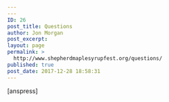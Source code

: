 ```yaml
---
---
ID: 26
post_title: Questions
author: Jon Morgan
post_excerpt:
layout: page
permalink: >
  http://www.shepherdmaplesyrupfest.org/questions/
published: true
post_date: 2017-12-28 18:58:31
---
```

[anspress]